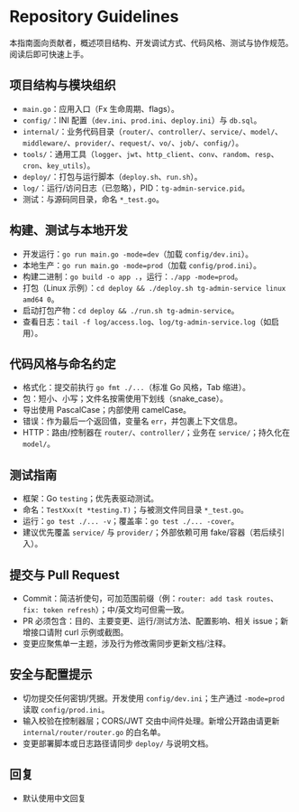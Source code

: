 # Repository Guidelines

本指南面向贡献者，概述项目结构、开发调试方式、代码风格、测试与协作规范。阅读后即可快速上手。

## 项目结构与模块组织
- `main.go`：应用入口（Fx 生命周期、flags）。
- `config/`：INI 配置（`dev.ini`、`prod.ini`、`deploy.ini`）与 `db.sql`。
- `internal/`：业务代码目录（`router/`、`controller/`、`service/`、`model/`、`middleware/`、`provider/`、`request/`、`vo/`、`job/`、`config/`）。
- `tools/`：通用工具（`logger`、`jwt`、`http_client`、`conv`、`random`、`resp`、`cron`、`key_utils`）。
- `deploy/`：打包与运行脚本（`deploy.sh`、`run.sh`）。
- `log/`：运行/访问日志（已忽略），PID：`tg-admin-service.pid`。
- 测试：与源码同目录，命名 `*_test.go`。

## 构建、测试与本地开发
- 开发运行：`go run main.go -mode=dev`（加载 `config/dev.ini`）。
- 本地生产：`go run main.go -mode=prod`（加载 `config/prod.ini`）。
- 构建二进制：`go build -o app .`，运行：`./app -mode=prod`。
- 打包（Linux 示例）：`cd deploy && ./deploy.sh tg-admin-service linux amd64 0`。
- 启动打包产物：`cd deploy && ./run.sh tg-admin-service`。
- 查看日志：`tail -f log/access.log`、`log/tg-admin-service.log`（如启用）。

## 代码风格与命名约定
- 格式化：提交前执行 `go fmt ./...`（标准 Go 风格，Tab 缩进）。
- 包：短小、小写；文件名按需使用下划线（snake_case）。
- 导出使用 PascalCase；内部使用 camelCase。
- 错误：作为最后一个返回值，变量名 `err`，并包裹上下文信息。
- HTTP：路由/控制器在 `router/`、`controller/`；业务在 `service/`；持久化在 `model/`。

## 测试指南
- 框架：Go `testing`；优先表驱动测试。
- 命名：`TestXxx(t *testing.T)`；与被测文件同目录 `*_test.go`。
- 运行：`go test ./... -v`；覆盖率：`go test ./... -cover`。
- 建议优先覆盖 `service/` 与 `provider/`；外部依赖可用 fake/容器（若后续引入）。

## 提交与 Pull Request
- Commit：简洁祈使句，可加范围前缀（例：`router: add task routes`、`fix: token refresh`）；中/英文均可但需一致。
- PR 必须包含：目的、主要变更、运行/测试方法、配置影响、相关 issue；新增接口请附 curl 示例或截图。
- 变更应聚焦单一主题，涉及行为修改需同步更新文档/注释。

## 安全与配置提示
- 切勿提交任何密钥/凭据。开发使用 `config/dev.ini`；生产通过 `-mode=prod` 读取 `config/prod.ini`。
- 输入校验在控制器层；CORS/JWT 交由中间件处理。新增公开路由请更新 `internal/router/router.go` 的白名单。
- 变更部署脚本或日志路径请同步 `deploy/` 与说明文档。

## 回复
- 默认使用中文回复